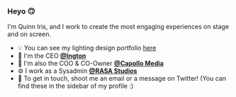 ### Heyo 🙃

I'm Quinn Iris, and I work to create the most engaging experiences on stage and on screen. 

 - 💡 You can see my lighting design portfolio [here](https://quinniris.net)
 - 🏢 I'm the CEO [**@Ington**](https://ington.net)
 - 🧰 I'm also the COO & CO-Owner [**@Capollo Media**](https://capollomedia.com)
 - ⚙  I work as a Sysadmin [**@RASA Studios**](https://github.com/RASA-Studios)
 - 📧 To get in touch, shoot me an email or a message on Twitter! (You can find these in the sidebar of my profile :)
